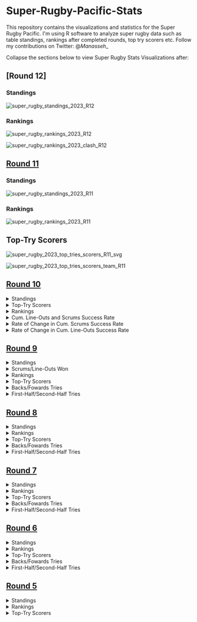 # Super-Rugby-Pacific-Stats
This repository contains the visualizations and statistics for the Super Rugby Pacific. I'm using R software to analyze super rugby data such as table standings, rankings after completed rounds, top try scorers etc. Follow my contributions on Twitter: @_Manasseh__

Collapse the sections below to view Super Rugby Stats Visualizations after:

## [**Round 12**]

### Standings

![super_rugby_standings_2023_R12](https://github.com/manassehoduor/Super-Rugby-Pacific-Stats/assets/20558188/7fc07857-82ce-4f2d-9add-bf47f0b1772b)

### Rankings

![super_rugby_rankings_2023_R12](https://github.com/manassehoduor/Super-Rugby-Pacific-Stats/assets/20558188/e5cd23a9-59a1-4463-9d2b-077998413f72)

![super_rugby_rankings_2023_clash_R12](https://github.com/manassehoduor/Super-Rugby-Pacific-Stats/assets/20558188/26a2ac5d-1402-4ca8-96d7-cf6a453ed56d)

## [**Round 11**](https://github.com/manassehoduor/Super-Rugby-Pacific-Stats/tree/main/Season%202023/R_11)

### Standings

![super_rugby_standings_2023_R11](https://user-images.githubusercontent.com/20558188/236756123-a3e29e0a-8f6a-4c76-bcb2-5ffcd442245f.png)

### Rankings

![super_rugby_rankings_2023_R11](https://user-images.githubusercontent.com/20558188/236756176-b6b9f3e8-c535-47be-91e9-f36ec564f199.png)

## Top-Try Scorers

![super_rugby_2023_top_tries_scorers_R11_svg](https://github.com/manassehoduor/Super-Rugby-Pacific-Stats/assets/20558188/b155732e-ff55-4fb1-a033-aa571dea5963)

![super_rugby_2023_top_tries_scorers_team_R11](https://github.com/manassehoduor/Super-Rugby-Pacific-Stats/assets/20558188/aaee86d2-5fc1-4a32-b069-7ec0f1353965)

## [Round 10](https://github.com/manassehoduor/Super-Rugby-Pacific-Stats/tree/main/Season%202023/R_10)

<details><summary>Standings</summary>

![super_rugby_standings_2023_R10](https://user-images.githubusercontent.com/20558188/236700887-89a1fb74-0202-4238-aa34-03b44ee9fdfa.png)

</details>

<details><summary>Top-Try Scorers</summary>

![super_rugby_2023_top_tries_scorers_R10_svg](https://user-images.githubusercontent.com/20558188/236700787-0a4f18e5-9c0a-4eb2-8683-f9add424527a.png)

![super_rugby_2023_top_tries_scorers_team_R10](https://user-images.githubusercontent.com/20558188/236700800-04e8de4e-fea7-473f-90d6-929f6a961888.png)

</details>

<details><summary>Rankings</summary>

![super_rugby_rankings_2023_R10](https://user-images.githubusercontent.com/20558188/236700836-cb12b0fc-68c8-4c91-9ad1-f1f4dd67749e.png)

</details>

<details><summary>Cum. Line-Outs and Scrums Success Rate</summary>

![super_rugby_2023_lineout_scrums_R10](https://user-images.githubusercontent.com/20558188/236187258-0475497c-08d0-43e8-8dae-afcd4ff7adc6.png)

</details>

<details><summary>Rate of Change in Cum. Scrums Success Rate</summary>

![super_rugby_2023_scrums_cum_change_R10](https://user-images.githubusercontent.com/20558188/236134856-be1b49ec-7d59-40e9-a6c2-fd1584c0d44e.png)

</details>

<details><summary>Rate of Change in Cum. Line-Outs Success Rate</summary>

![super_rugby_2023_lineouts_cum_change_R10](https://user-images.githubusercontent.com/20558188/236134838-c97fe874-7127-4853-9e0a-dc16c1233cc4.png)

</details>

## [**Round 9**](https://github.com/manassehoduor/Super-Rugby-Pacific-Stats/tree/main/Season%202023/R9)

<details><summary> Standings </summary>

![super_rugby_standings_2023_R9](https://user-images.githubusercontent.com/20558188/233844836-a5308398-ce2c-4e44-8afb-da9e4c5004a4.png)

</details>

<details><summary> Scrums/Line-Outs Won </summary>

![super_rugby_2023_lineout_scrums_R9](https://user-images.githubusercontent.com/20558188/234481541-0998b788-537d-4842-ab94-5992480fc2c6.png)

</details>

<details><summary> Rankings </summary>

![super_rugby_rankings_2023_R9](https://user-images.githubusercontent.com/20558188/234478279-50879590-fcba-49be-9d6f-6b08a2df9736.png)

</details>

<details><summary> Top-Try Scorers </summary>

![super_rugby_2023_top_tries_scorers_R9_svg](https://user-images.githubusercontent.com/20558188/234662256-bbaf8325-21fc-49a9-a526-5d206b99e778.png)

![super_rugby_2023_top_tries_scorers_R9](https://user-images.githubusercontent.com/20558188/234478385-e5669813-affb-446a-9fa1-088405d4692c.png)

</details>

<details><summary> Backs/Fowards Tries </summary>

![super_rugby_2023_B_F_tries_R9](https://user-images.githubusercontent.com/20558188/234478463-68919039-9417-4489-8294-daa0fd8586f2.png)
![super_rugby_pacific_team_tries_R9_waffle1](https://user-images.githubusercontent.com/20558188/235270175-e7e0763f-7106-40cd-8b99-dd2cf00a5e2d.png)

</details>

<details><summary> First-Half/Second-Half Tries </summary>

![super_rugby_pacific_team_tries_R9_waffle2](https://user-images.githubusercontent.com/20558188/235270171-11cfa3d2-daa4-489d-8d7c-ede3665aeb47.png)
![super_rugby_2023_F_S_tries_R9](https://user-images.githubusercontent.com/20558188/234478536-4c2ce8ea-7b75-4237-a2ad-5e49afcb6949.png)

</details>

## [**Round 8**](https://github.com/manassehoduor/Super-Rugby-Pacific-Stats/tree/main/Season%202023/R8)

<details><summary> Standings </summary>

![super_rugby_standings_2023_R8](https://user-images.githubusercontent.com/20558188/233047265-616ec7e1-9a2a-4113-8d0d-0e46d25a9452.png)

</details>

<details><summary> Rankings </summary>

![super_rugby_rankings_2023_R8](https://user-images.githubusercontent.com/20558188/233066809-ed8faa7b-4058-4aef-931c-420d315a9c3a.png)

</details>

<details><summary> Top-Try Scorers </summary>

![super_rugby_2023_top_tries_scorers_R8](https://user-images.githubusercontent.com/20558188/233836868-b323a42a-dbab-467c-a100-a00a37372db0.png)

</details>

<details><summary> Backs/Fowards Tries </summary>

![super_rugby_2023_B_F_tries_R8](https://user-images.githubusercontent.com/20558188/233836890-697b8023-e966-4914-adda-f19dd4d6e4d3.png)

</details>

<details><summary> First-Half/Second-Half Tries </summary>

![super_rugby_2023_F_S_tries_R8](https://user-images.githubusercontent.com/20558188/233836878-7fd7d309-fd24-451c-b58b-8252f1f757f4.png)

 </details>
 
## [**Round 7**](https://github.com/manassehoduor/Super-Rugby-Pacific-Stats/tree/main/Season%202023/R7)

<details><summary>Standings</summary>

![super_rugby_standings_2023_R7](https://user-images.githubusercontent.com/20558188/230919587-c8381e23-d09f-4e0e-9923-6f33f6b8e226.png)

</details>

<details><summary>Rankings</summary>

![super_rugby_rankings_2023_R7](https://user-images.githubusercontent.com/20558188/230919635-ed038041-0fd8-48ee-96ea-e6f598662930.png)

</details>

<details><summary>Top-Try Scorers</summary>

![super_rugby_2023_top_tries_scorers_R7](https://user-images.githubusercontent.com/20558188/231973670-18d4f819-0468-43bc-ab39-4e8611f251ac.png)

</details>

<details><summary>Backs/Fowards Tries</summary>

![super_rugby_2023_B_F_tries_R7](https://user-images.githubusercontent.com/20558188/231973836-89eafa91-4a8b-4706-a211-0dce6f9bc7c2.png)

</details>

<details><summary>First-Half/Second-Half Tries</summary>

![super_rugby_2023_F_S_tries_R7](https://user-images.githubusercontent.com/20558188/231973885-e0331ac9-fe96-4725-91a6-268496f23278.png)

</details>

## [**Round 6**](https://github.com/manassehoduor/Super-Rugby-Pacific-Stats/tree/main/Season%202023/R6)

<details><summary>Standings</summary>

![super_rugby_2023_R6](https://user-images.githubusercontent.com/20558188/229702695-ea7f4762-3b5f-430a-8758-b1db0846d198.png)

</details>

<details><summary>Rankings</summary>

![super_rugby_2023_rankings_R6](https://user-images.githubusercontent.com/20558188/229702834-4e87cf9d-f2bb-4c0f-a667-0a3b294939cb.png)

</details>

<details><summary>Top-Try Scorers</summary>

![super_rugby_2023_top_tries_scorers_R6](https://user-images.githubusercontent.com/20558188/229702904-8c0a7969-4f03-4715-a62f-0fd3961d5dae.png)

</details>

<details><summary>Backs/Fowards Tries</summary>

![super_rugby_2023_B_F_tries_R6](https://user-images.githubusercontent.com/20558188/229702951-b2d1805f-04fa-4475-b44c-608aaaa48852.png)

</details>

<details><summary>First-Half/Second-Half Tries</summary>

![super_rugby_2023_F_S_tries_R6](https://user-images.githubusercontent.com/20558188/229702990-4daa6854-d96d-4eb2-b12b-8cc238e4823c.png)

</details>

## [**Round 5**](https://github.com/manassehoduor/Super-Rugby-Pacific-Stats/tree/main/Season%202023/R5)

<details><summary>Standings</summary>

![super_rugby_2023](https://user-images.githubusercontent.com/20558188/228137394-02e42c46-ba30-4a06-b022-240dc77ad8a1.png)

</details>

<details><summary>Rankings</summary>

![super_rugby_2023_rankings](https://user-images.githubusercontent.com/20558188/228137416-d6cdd828-0900-4cb1-8fca-f66da043d384.png)

</details>

<details><summary>Top-Try Scorers</summary>

![super_rugby_2023_Top_Tries_Scorers_R5](https://user-images.githubusercontent.com/20558188/228755379-17206541-b966-49e9-923b-282042ca8806.png)

</details>

